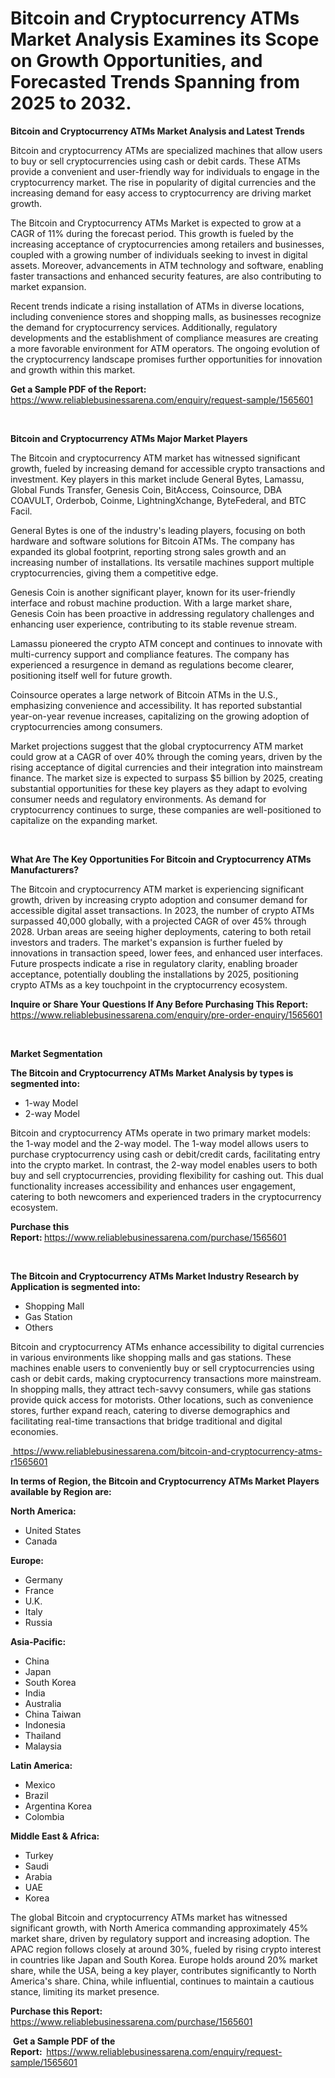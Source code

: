 <p><h1>Bitcoin and Cryptocurrency ATMs Market Analysis Examines its Scope on Growth Opportunities, and Forecasted Trends Spanning from 2025 to 2032.</h1></p><p><strong>Bitcoin and Cryptocurrency ATMs Market Analysis and Latest Trends</strong></p>
<p><p>Bitcoin and cryptocurrency ATMs are specialized machines that allow users to buy or sell cryptocurrencies using cash or debit cards. These ATMs provide a convenient and user-friendly way for individuals to engage in the cryptocurrency market. The rise in popularity of digital currencies and the increasing demand for easy access to cryptocurrency are driving market growth.</p><p>The Bitcoin and Cryptocurrency ATMs Market is expected to grow at a CAGR of 11% during the forecast period. This growth is fueled by the increasing acceptance of cryptocurrencies among retailers and businesses, coupled with a growing number of individuals seeking to invest in digital assets. Moreover, advancements in ATM technology and software, enabling faster transactions and enhanced security features, are also contributing to market expansion.</p><p>Recent trends indicate a rising installation of ATMs in diverse locations, including convenience stores and shopping malls, as businesses recognize the demand for cryptocurrency services. Additionally, regulatory developments and the establishment of compliance measures are creating a more favorable environment for ATM operators. The ongoing evolution of the cryptocurrency landscape promises further opportunities for innovation and growth within this market.</p></p>
<p><strong>Get a Sample PDF of the Report:&nbsp;</strong> <a href="https://www.reliablebusinessarena.com/enquiry/request-sample/1565601?utm_campaign=3057&utm_medium=2&utm_source=Github&utm_content=ia&utm_term=15042025&utm_id=bitcoin-and-cryptocurrency-atms">https://www.reliablebusinessarena.com/enquiry/request-sample/1565601</a></p>
<p>&nbsp;</p>
<p><strong>Bitcoin and Cryptocurrency ATMs Major Market Players</strong></p>
<p><p>The Bitcoin and cryptocurrency ATM market has witnessed significant growth, fueled by increasing demand for accessible crypto transactions and investment. Key players in this market include General Bytes, Lamassu, Global Funds Transfer, Genesis Coin, BitAccess, Coinsource, DBA COAVULT, Orderbob, Coinme, LightningXchange, ByteFederal, and BTC Facil.</p><p>General Bytes is one of the industry's leading players, focusing on both hardware and software solutions for Bitcoin ATMs. The company has expanded its global footprint, reporting strong sales growth and an increasing number of installations. Its versatile machines support multiple cryptocurrencies, giving them a competitive edge.</p><p>Genesis Coin is another significant player, known for its user-friendly interface and robust machine production. With a large market share, Genesis Coin has been proactive in addressing regulatory challenges and enhancing user experience, contributing to its stable revenue stream.</p><p>Lamassu pioneered the crypto ATM concept and continues to innovate with multi-currency support and compliance features. The company has experienced a resurgence in demand as regulations become clearer, positioning itself well for future growth.</p><p>Coinsource operates a large network of Bitcoin ATMs in the U.S., emphasizing convenience and accessibility. It has reported substantial year-on-year revenue increases, capitalizing on the growing adoption of cryptocurrencies among consumers.</p><p>Market projections suggest that the global cryptocurrency ATM market could grow at a CAGR of over 40% through the coming years, driven by the rising acceptance of digital currencies and their integration into mainstream finance. The market size is expected to surpass $5 billion by 2025, creating substantial opportunities for these key players as they adapt to evolving consumer needs and regulatory environments. As demand for cryptocurrency continues to surge, these companies are well-positioned to capitalize on the expanding market.</p></p>
<p>&nbsp;</p>
<p><strong>What Are The Key Opportunities For Bitcoin and Cryptocurrency ATMs Manufacturers?</strong></p>
<p><p>The Bitcoin and cryptocurrency ATM market is experiencing significant growth, driven by increasing crypto adoption and consumer demand for accessible digital asset transactions. In 2023, the number of crypto ATMs surpassed 40,000 globally, with a projected CAGR of over 45% through 2028. Urban areas are seeing higher deployments, catering to both retail investors and traders. The market's expansion is further fueled by innovations in transaction speed, lower fees, and enhanced user interfaces. Future prospects indicate a rise in regulatory clarity, enabling broader acceptance, potentially doubling the installations by 2025, positioning crypto ATMs as a key touchpoint in the cryptocurrency ecosystem.</p></p>
<p><strong>Inquire or Share Your Questions If Any Before Purchasing This Report:</strong> <a href="https://www.reliablebusinessarena.com/enquiry/pre-order-enquiry/1565601?utm_campaign=3057&utm_medium=2&utm_source=Github&utm_content=ia&utm_term=15042025&utm_id=bitcoin-and-cryptocurrency-atms">https://www.reliablebusinessarena.com/enquiry/pre-order-enquiry/1565601</a></p>
<p>&nbsp;</p>
<p><strong>Market Segmentation</strong></p>
<p><strong>The Bitcoin and Cryptocurrency ATMs Market Analysis by types is segmented into:</strong></p>
<p><ul><li>1-way Model</li><li>2-way Model</li></ul></p>
<p><p>Bitcoin and cryptocurrency ATMs operate in two primary market models: the 1-way model and the 2-way model. The 1-way model allows users to purchase cryptocurrency using cash or debit/credit cards, facilitating entry into the crypto market. In contrast, the 2-way model enables users to both buy and sell cryptocurrencies, providing flexibility for cashing out. This dual functionality increases accessibility and enhances user engagement, catering to both newcomers and experienced traders in the cryptocurrency ecosystem.</p></p>
<p><strong>Purchase this Report:&nbsp;</strong><a href="https://www.reliablebusinessarena.com/purchase/1565601?utm_campaign=3057&utm_medium=2&utm_source=Github&utm_content=ia&utm_term=15042025&utm_id=bitcoin-and-cryptocurrency-atms">https://www.reliablebusinessarena.com/purchase/1565601</a></p>
<p>&nbsp;</p>
<p><strong>The Bitcoin and Cryptocurrency ATMs Market Industry Research by Application is segmented into:</strong></p>
<p><ul><li>Shopping Mall</li><li>Gas Station</li><li>Others</li></ul></p>
<p><p>Bitcoin and cryptocurrency ATMs enhance accessibility to digital currencies in various environments like shopping malls and gas stations. These machines enable users to conveniently buy or sell cryptocurrencies using cash or debit cards, making cryptocurrency transactions more mainstream. In shopping malls, they attract tech-savvy consumers, while gas stations provide quick access for motorists. Other locations, such as convenience stores, further expand reach, catering to diverse demographics and facilitating real-time transactions that bridge traditional and digital economies.</p></p>
<p><a href="https://www.reliablebusinessarena.com/bitcoin-and-cryptocurrency-atms-r1565601?utm_campaign=3057&utm_medium=2&utm_source=Github&utm_content=ia&utm_term=15042025&utm_id=bitcoin-and-cryptocurrency-atms">&nbsp;https://www.reliablebusinessarena.com/bitcoin-and-cryptocurrency-atms-r1565601</a></p>
<p><strong>In terms of Region, the Bitcoin and Cryptocurrency ATMs Market Players available by Region are:</strong></p>
<p>
    <p> <strong> North America: </strong>
        <ul>
            <li>United States</li>
            <li>Canada</li>
        </ul>
        </p> 
    <p> <strong> Europe: </strong>
        <ul>
            <li>Germany</li>
            <li>France</li>
            <li>U.K.</li>
            <li>Italy</li>
            <li>Russia</li>
        </ul>
        </p> 
    <p> <strong> Asia-Pacific: </strong>
        <ul>
            <li>China</li>
            <li>Japan</li>
            <li>South Korea</li>
            <li>India</li>
            <li>Australia</li>
            <li>China Taiwan</li>
            <li>Indonesia</li>
            <li>Thailand</li>
            <li>Malaysia</li>
        </ul>
        </p> 
    <p> <strong> Latin America: </strong>
        <ul>
            <li>Mexico</li>
            <li>Brazil</li>
            <li>Argentina Korea</li>
            <li>Colombia</li>
        </ul>
        </p> 
    <p> <strong> Middle East & Africa: </strong>
        <ul>
            <li>Turkey</li>
            <li>Saudi</li>
            <li>Arabia</li>
            <li>UAE</li>
            <li>Korea</li>
        </ul>
    </p>
    </p>
<p><p>The global Bitcoin and cryptocurrency ATMs market has witnessed significant growth, with North America commanding approximately 45% market share, driven by regulatory support and increasing adoption. The APAC region follows closely at around 30%, fueled by rising crypto interest in countries like Japan and South Korea. Europe holds around 20% market share, while the USA, being a key player, contributes significantly to North America's share. China, while influential, continues to maintain a cautious stance, limiting its market presence.</p></p>
<p><strong>Purchase this Report: </strong><a href="https://www.reliablebusinessarena.com/purchase/1565601?utm_campaign=3057&utm_medium=2&utm_source=Github&utm_content=ia&utm_term=15042025&utm_id=bitcoin-and-cryptocurrency-atms">https://www.reliablebusinessarena.com/purchase/1565601</a></p>
<p>&nbsp;<strong>Get a Sample PDF of the Report:&nbsp;&nbsp;</strong><a href="https://www.reliablebusinessarena.com/enquiry/request-sample/1565601?utm_campaign=3057&utm_medium=2&utm_source=Github&utm_content=ia&utm_term=15042025&utm_id=bitcoin-and-cryptocurrency-atms">https://www.reliablebusinessarena.com/enquiry/request-sample/1565601</a></p>
<p><strong></strong></p>
<p><p></p><p></p><p></p></p>